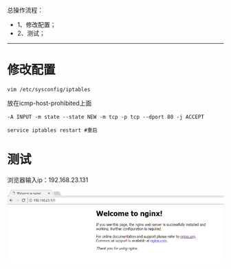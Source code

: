 总操作流程：
- 1、修改配置；
- 2、测试；

----------

# 修改配置
```
vim /etc/sysconfig/iptables
```
放在icmp-host-prohibited上面
```
-A INPUT -m state --state NEW -m tcp -p tcp --dport 80 -j ACCEPT
```

```
service iptables restart #重启
```
# 测试
浏览器输入ip：192.168.23.131

![](image/2-1.png)
